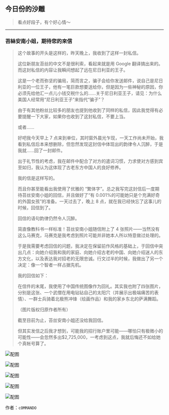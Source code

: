 ## 今日份的沙雕

> 看点好段子，有个好心情～


 
---

### 苔絲安南小姐，期待您的來信

> 这个故事的开头是这样的，昨天晚上，我收到了这样一封私信。
> 
> 这位新朋友苔丝的中文不是很利索，看起来就是用 Google 翻译搞出来的。而这封私信的内容让我瞬间想起了远在尼日利亚的王子。
> 
> 这是一个老而弥坚的骗局，简而言之，骗子会给你发送邮件，说自己是尼日利亚的一位王子，他有一笔巨款想要送给你，但是因为一些神秘的原因，你必须先给他汇一点儿小钱交税什么的……关于尼日利亚王子，请见：为什么美国人经常用“尼日利亚王子”来指代“骗子”？
> 
> 由于有其他粉丝比较多的朋友也提到他收到了同样的私信，因此我觉得有必要提醒一下大家，如果你也收到了这封私信，不要上当。
> 
> 或者……
> 
> 好吧我今天早上 7 点来到单位，其时窗外晨光乍现，一天工作尚未开始，我看到私信后本来想删除，但忽然发现这封信中体现出的韵律令人沉醉，于是我就……回了一封邮件。
> 
> 出于礼节性的考虑，我在邮件中配合了对方的遣词习惯，力求使对方感到宾至如归，我认为这体现了古老东方中国人的良好修养。
> 
> 我的信是这样写的。
> 
> 而且你甚至能看出我使用了优雅的 “繁体字”。总之我写完这封信后一度期待苔丝安南小姐的回信，并且做好了“有 0.001%的可能她只是个充满好奇的外国女孩”的准备。一天过去了，晚上 8 点，就在我已经快忘了这事儿的时候，回信到了。
> 
> 回信的语句韵律仍然令人沉醉。
> 
> 简直像教科书一样标准！苔丝安南小姐随信附上了 4 张照片——当然没有这么马赛克，马赛克是我考虑到照片可能并非她本人所以特意做过处理的。
> 
> 于是我需要考虑回信的问题，我决定在保留前作风格的基础上，于回信中突出几点：向她介绍我和我的家庭、向她介绍古老的中国、向她介绍迷人的东方文化，以及表达我对招老的无限忠诚。行文过半的时候，我做出了另一个决定：像一个智者一样占据先机。
> 
> 我的回信如下：
> 
> 在信件的末尾，我使用了中国传统图像作为回礼。其实我也附了四张图片，分别是这张、一个武僧在用电钻钻自己的太阳穴（并展示出极端痛苦的表情）、一群士兵骑着北极熊冲锋（绘画作品）和我的家乡东北的萨满舞蹈。
> 
> （图片版权归原作者所有）
> 
> 截至目前为止，苔丝安南小姐还没给我回信。
> 
> 但其实发信之后我才想到，可能我的招行账户里可能——哪怕只有极微小的可能性——会忽然多出$2,725,000，一考虑到这点，我就后悔还不如给她个真帐号算了。



![配图](http://pic1.zhimg.com/e46e5058d274a541cf29bdb449eb9a04_b.jpg)



![配图](http://pic1.zhimg.com/9c99b99cae369dd1dd63d2ad0186d060_b.jpg)



![配图](http://pic1.zhimg.com/bb5b92276fb1b0a9f41571ca0761517c_b.jpg)



![配图](http://pic3.zhimg.com/0a5ff008893486034f545dbd205c92d2_b.jpg)



![配图](http://pic3.zhimg.com/64ea0b18d11e39e4e83cd921f88229b6_b.jpg)


作者：`cOMMANDO`